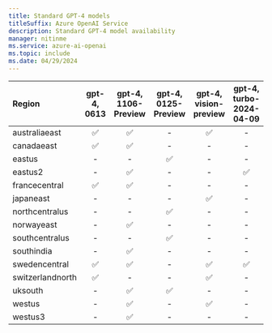 ```yaml
---
title: Standard GPT-4 models
titleSuffix: Azure OpenAI Service
description: Standard GPT-4 model availability
manager: nitinme
ms.service: azure-ai-openai
ms.topic: include
ms.date: 04/29/2024
---
```


| **Region**   | **gpt-4**, **0613**   | **gpt-4**, **1106-Preview**   | **gpt-4**, **0125-Preview**   | **gpt-4**, **vision-preview**   | **gpt-4**, **turbo-2024-04-09**   | **gpt-4-32k**, **0613**   |
|:-----------------|:-------------------:|:---------------------------:|:---------------------------:|:-----------------------------:|:-------------------------------:|:-----------------------:|
| australiaeast    | ✅                | ✅                        | -                       | ✅                          | -                           | ✅                    |
| canadaeast       | ✅                | ✅                        | -                       | -                         | -                           | ✅                    |
| eastus           | -               | -                       | ✅                        | -                         | -                           | -                   |
| eastus2          | -               | ✅                        | -                       | -                         | ✅                            | -                   |
| francecentral    | ✅                | ✅                        | -                       | -                         | -                           | ✅                    |
| japaneast        | -               | -                       | -                       | ✅                          | -                           | -                   |
| northcentralus   | -               | -                       | ✅                        | -                         | -                           | -                   |
| norwayeast       | -               | ✅                        | -                       | -                         | -                           | -                   |
| southcentralus   | -               | -                       | ✅                        | -                         | -                           | -                   |
| southindia       | -               | ✅                        | -                       | -                         | -                           | -                   |
| swedencentral    | ✅                | ✅                        | -                       | ✅                          | ✅                            | ✅                    |
| switzerlandnorth | ✅                | -                       | -                       | ✅                          | -                           | ✅                    |
| uksouth          | -               | ✅                        | ✅                        | -                         | -                           | -                   |
| westus           | -               | ✅                        | -                       | ✅                          | -                           | -                   |
| westus3          | -               | ✅                        | -                       | -                         | -                           | -                   |

